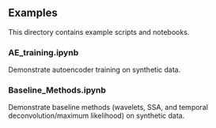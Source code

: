 ## Examples

This directory contains example scripts and notebooks.

### AE_training.ipynb
Demonstrate autoencoder training on synthetic data.

### Baseline_Methods.ipynb
Demonstrate baseline methods (wavelets, SSA, and temporal deconvolution/maximum likelihood) on synthetic data.

